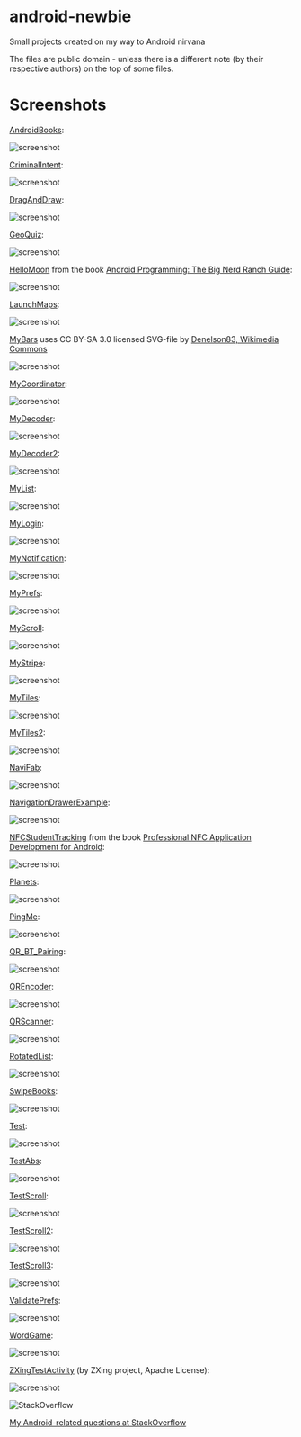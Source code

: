android-newbie
==========

Small projects created on my way to Android nirvana

The files are public domain - unless there is a different note (by their respective authors) on the top of some files.

Screenshots
==========

[AndroidBooks](https://github.com/afarber/android-newbie/tree/master/AndroidBooks):

![screenshot](https://raw.github.com/afarber/android-newbie/master/AndroidBooks/screenshot.png)


[CriminalIntent](https://github.com/afarber/android-newbie/tree/master/CriminalIntent):

![screenshot](https://raw.github.com/afarber/android-newbie/master/CriminalIntent/screenshot.png)


[DragAndDraw](https://github.com/afarber/android-newbie/tree/master/DragAndDraw):

![screenshot](https://raw.github.com/afarber/android-newbie/master/DragAndDraw/screenshot.png)


[GeoQuiz](https://github.com/afarber/android-newbie/tree/master/GeoQuiz):

![screenshot](https://raw.github.com/afarber/android-newbie/master/GeoQuiz/screenshot.png)


[HelloMoon](https://github.com/afarber/android-newbie/tree/master/HelloMoon) from the book [Android Programming: The Big Nerd Ranch Guide](https://www.bignerdranch.com/we-write/android-programming/):

![screenshot](https://raw.github.com/afarber/android-newbie/master/HelloMoon/screenshot.png)


[LaunchMaps](https://github.com/afarber/android-newbie/tree/master/LaunchMaps):

![screenshot](https://raw.github.com/afarber/android-newbie/master/LaunchMaps/screenshot.png)


[MyBars](https://github.com/afarber/android-newbie/tree/master/MyBars)
uses CC BY-SA 3.0 licensed SVG-file by 
[Denelson83, Wikimedia Commons](http://en.wikipedia.org/wiki/File:Blank_Scrabble_board_with_coordinates.svg)

![screenshot](https://raw.github.com/afarber/android-newbie/master/MyBars/screenshot.png)


[MyCoordinator](https://github.com/afarber/android-newbie/tree/master/MyCoordinator):

![screenshot](https://raw.github.com/afarber/android-newbie/master/MyCoordinator/screenshot.png)


[MyDecoder](https://github.com/afarber/android-newbie/tree/master/MyDecoder):

![screenshot](https://raw.github.com/afarber/android-newbie/master/MyDecoder/screenshot.png)


[MyDecoder2](https://github.com/afarber/android-newbie/tree/master/MyDecoder2):

![screenshot](https://raw.github.com/afarber/android-newbie/master/MyDecoder2/screenshot.png)


[MyList](https://github.com/afarber/android-newbie/tree/master/MyList):

![screenshot](https://raw.github.com/afarber/android-newbie/master/MyList/screenshot.png)


[MyLogin](https://github.com/afarber/android-newbie/tree/master/MyLogin):

![screenshot](https://raw.github.com/afarber/android-newbie/master/MyLogin/screenshot.png)


[MyNotification](https://github.com/afarber/android-newbie/tree/master/MyNotification):

![screenshot](https://raw.github.com/afarber/android-newbie/master/MyNotification/screenshot.png)


[MyPrefs](https://github.com/afarber/android-newbie/tree/master/MyPrefs):

![screenshot](https://raw.github.com/afarber/android-newbie/master/MyPrefs/screenshot.png)


[MyScroll](https://github.com/afarber/android-newbie/tree/master/MyScroll):

![screenshot](https://raw.github.com/afarber/android-newbie/master/MyScroll/screenshot.png)


[MyStripe](https://github.com/afarber/android-newbie/tree/master/MyStripe):

![screenshot](https://raw.github.com/afarber/android-newbie/master/MyStripe/screenshot.png)


[MyTiles](https://github.com/afarber/android-newbie/tree/master/MyTiles):

![screenshot](https://raw.github.com/afarber/android-newbie/master/MyTiles/screenshot.png)


[MyTiles2](https://github.com/afarber/android-newbie/tree/master/MyTiles2):

![screenshot](https://raw.github.com/afarber/android-newbie/master/MyTiles2/screenshot.png)


[NaviFab](https://github.com/afarber/android-newbie/tree/master/NaviFab):

![screenshot](https://raw.github.com/afarber/android-newbie/master/NaviFab/screenshot.png)


[NavigationDrawerExample](https://github.com/afarber/android-newbie/tree/master/NavigationDrawerExample):

![screenshot](https://raw.github.com/afarber/android-newbie/master/NavigationDrawerExample/screenshot.png)


[NFCStudentTracking](https://github.com/afarber/android-newbie/tree/master/NFCStudentTracking) from the book [Professional NFC Application Development for Android](http://www.wrox.com/WileyCDA/WroxTitle/Professional-NFC-Application-Development-for-Android.productCd-1118380096.html):

![screenshot](https://raw.github.com/afarber/android-newbie/master/NFCStudentTracking/screenshot.png)


[Planets](https://github.com/afarber/android-newbie/tree/master/Planets):

![screenshot](https://raw.github.com/afarber/android-newbie/master/Planets/screenshot.png)


[PingMe](https://github.com/afarber/android-newbie/tree/master/PingMe):

![screenshot](https://raw.github.com/afarber/android-newbie/master/PingMe/screenshot.png)


[QR_BT_Pairing](https://github.com/afarber/android-newbie/tree/master/QR_BT_Pairing):

![screenshot](https://raw.github.com/afarber/android-newbie/master/QR_BT_Pairing/screenshot.png)


[QREncoder](https://github.com/afarber/android-newbie/tree/master/QREncoder):

![screenshot](https://raw.github.com/afarber/android-newbie/master/QREncoder/screenshot.png)


[QRScanner](https://github.com/afarber/android-newbie/tree/master/QRScanner):

![screenshot](https://raw.github.com/afarber/android-newbie/master/QRScanner/screenshot.png)


[RotatedList](https://github.com/afarber/android-newbie/tree/master/RotatedList):

![screenshot](https://raw.github.com/afarber/android-newbie/master/RotatedList/screenshot.png)


[SwipeBooks](https://github.com/afarber/android-newbie/tree/master/SwipeBooks):

![screenshot](https://raw.github.com/afarber/android-newbie/master/SwipeBooks/screenshot.png)


[Test](https://github.com/afarber/android-newbie/tree/master/Test):

![screenshot](https://raw.github.com/afarber/android-newbie/master/Test/screenshot.png)


[TestAbs](https://github.com/afarber/android-newbie/tree/master/TestAbs):

![screenshot](https://raw.github.com/afarber/android-newbie/master/TestAbs/screenshot.png)


[TestScroll](https://github.com/afarber/android-newbie/tree/master/TestScroll):

![screenshot](https://raw.github.com/afarber/android-newbie/master/TestScroll/screenshot.png)


[TestScroll2](https://github.com/afarber/android-newbie/tree/master/TestScroll2):

![screenshot](https://raw.github.com/afarber/android-newbie/master/TestScroll2/screenshot.png)


[TestScroll3](https://github.com/afarber/android-newbie/tree/master/TestScroll3):

![screenshot](https://raw.github.com/afarber/android-newbie/master/TestScroll3/screenshot.png)


[ValidatePrefs](https://github.com/afarber/android-newbie/tree/master/ValidatePrefs):

![screenshot](https://raw.github.com/afarber/android-newbie/master/ValidatePrefs/screenshot.png)


[WordGame](https://github.com/afarber/android-newbie/tree/master/WordGame):

![screenshot](https://raw.github.com/afarber/android-newbie/master/WordGame/screenshot.png)


[ZXingTestActivity](https://github.com/afarber/android-newbie/tree/master/ZXingTestActivity) (by ZXing project, Apache License):

![screenshot](https://raw.github.com/afarber/android-newbie/master/ZXingTestActivity/screenshot.png)



![StackOverflow](http://stackoverflow.com/users/flair/165071.png)

[My Android-related questions at StackOverflow](http://stackoverflow.com/search?q=user:165071+[android])

